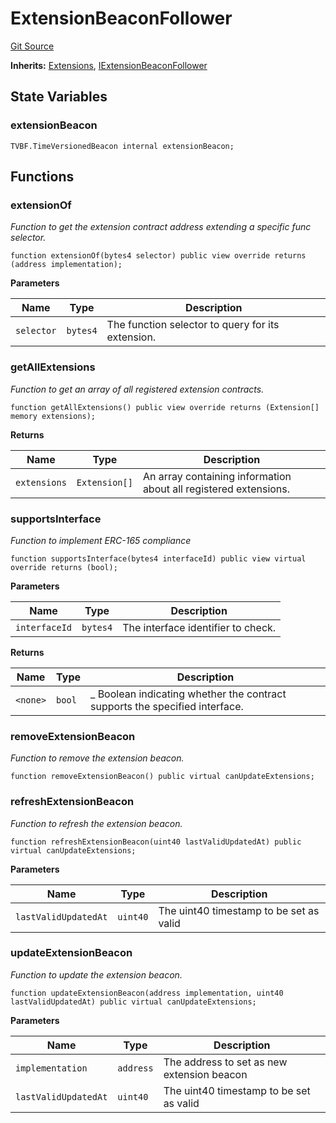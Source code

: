 # ExtensionBeaconFollower
[Git Source](https://github.com/0xStation/0xrails/blob/7b2d3363f0d5023623fd16114b60a38cf52ce246/src/extension/examples/beacon/ExtensionBeaconFollower.sol)

**Inherits:**
[Extensions](/src/extension/Extensions.sol/abstract.Extensions.md), [IExtensionBeaconFollower](/src/extension/examples/beacon/IExtensionBeacon.sol/interface.IExtensionBeaconFollower.md)


## State Variables
### extensionBeacon

```solidity
TVBF.TimeVersionedBeacon internal extensionBeacon;
```


## Functions
### extensionOf

*Function to get the extension contract address extending a specific func selector.*


```solidity
function extensionOf(bytes4 selector) public view override returns (address implementation);
```
**Parameters**

|Name|Type|Description|
|----|----|-----------|
|`selector`|`bytes4`|The function selector to query for its extension.|


### getAllExtensions

*Function to get an array of all registered extension contracts.*


```solidity
function getAllExtensions() public view override returns (Extension[] memory extensions);
```
**Returns**

|Name|Type|Description|
|----|----|-----------|
|`extensions`|`Extension[]`|An array containing information about all registered extensions.|


### supportsInterface

*Function to implement ERC-165 compliance*


```solidity
function supportsInterface(bytes4 interfaceId) public view virtual override returns (bool);
```
**Parameters**

|Name|Type|Description|
|----|----|-----------|
|`interfaceId`|`bytes4`|The interface identifier to check.|

**Returns**

|Name|Type|Description|
|----|----|-----------|
|`<none>`|`bool`|_ Boolean indicating whether the contract supports the specified interface.|


### removeExtensionBeacon

*Function to remove the extension beacon.*


```solidity
function removeExtensionBeacon() public virtual canUpdateExtensions;
```

### refreshExtensionBeacon

*Function to refresh the extension beacon.*


```solidity
function refreshExtensionBeacon(uint40 lastValidUpdatedAt) public virtual canUpdateExtensions;
```
**Parameters**

|Name|Type|Description|
|----|----|-----------|
|`lastValidUpdatedAt`|`uint40`|The uint40 timestamp to be set as valid|


### updateExtensionBeacon

*Function to update the extension beacon.*


```solidity
function updateExtensionBeacon(address implementation, uint40 lastValidUpdatedAt) public virtual canUpdateExtensions;
```
**Parameters**

|Name|Type|Description|
|----|----|-----------|
|`implementation`|`address`|The address to set as new extension beacon|
|`lastValidUpdatedAt`|`uint40`|The uint40 timestamp to be set as valid|


